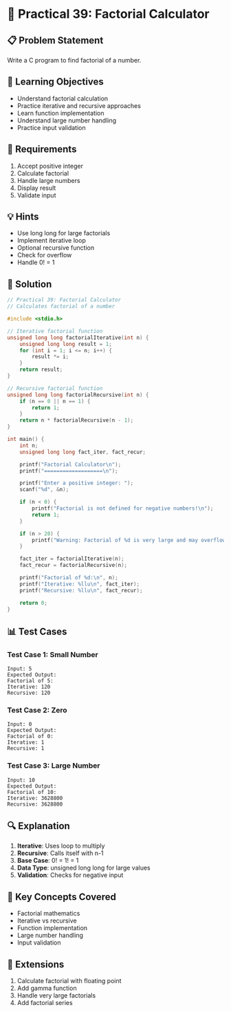 # 🎯 Practical 39: Factorial Calculator

## 📋 Problem Statement

Write a C program to find factorial of a number.

## 🎯 Learning Objectives

- Understand factorial calculation
- Practice iterative and recursive approaches
- Learn function implementation
- Understand large number handling
- Practice input validation

## 📝 Requirements

1. Accept positive integer
2. Calculate factorial
3. Handle large numbers
4. Display result
5. Validate input

## 💡 Hints

- Use long long for large factorials
- Implement iterative loop
- Optional recursive function
- Check for overflow
- Handle 0! = 1

## 🔧 Solution

```c
// Practical 39: Factorial Calculator
// Calculates factorial of a number

#include <stdio.h>

// Iterative factorial function
unsigned long long factorialIterative(int n) {
    unsigned long long result = 1;
    for (int i = 1; i <= n; i++) {
        result *= i;
    }
    return result;
}

// Recursive factorial function
unsigned long long factorialRecursive(int n) {
    if (n == 0 || n == 1) {
        return 1;
    }
    return n * factorialRecursive(n - 1);
}

int main() {
    int n;
    unsigned long long fact_iter, fact_recur;

    printf("Factorial Calculator\n");
    printf("===================\n");

    printf("Enter a positive integer: ");
    scanf("%d", &n);

    if (n < 0) {
        printf("Factorial is not defined for negative numbers!\n");
        return 1;
    }

    if (n > 20) {
        printf("Warning: Factorial of %d is very large and may overflow!\n", n);
    }

    fact_iter = factorialIterative(n);
    fact_recur = factorialRecursive(n);

    printf("Factorial of %d:\n", n);
    printf("Iterative: %llu\n", fact_iter);
    printf("Recursive: %llu\n", fact_recur);

    return 0;
}
```

## 📊 Test Cases

### Test Case 1: Small Number
```
Input: 5
Expected Output:
Factorial of 5:
Iterative: 120
Recursive: 120
```

### Test Case 2: Zero
```
Input: 0
Expected Output:
Factorial of 0:
Iterative: 1
Recursive: 1
```

### Test Case 3: Large Number
```
Input: 10
Expected Output:
Factorial of 10:
Iterative: 3628800
Recursive: 3628800
```

## 🔍 Explanation

1. **Iterative**: Uses loop to multiply
2. **Recursive**: Calls itself with n-1
3. **Base Case**: 0! = 1! = 1
4. **Data Type**: unsigned long long for large values
5. **Validation**: Checks for negative input

## 🎯 Key Concepts Covered

- Factorial mathematics
- Iterative vs recursive
- Function implementation
- Large number handling
- Input validation

## 🚀 Extensions

1. Calculate factorial with floating point
2. Add gamma function
3. Handle very large factorials
4. Add factorial series